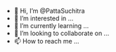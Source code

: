 - 👋 Hi, I’m @PattaSuchitra
- 👀 I’m interested in ...
- 🌱 I’m currently learning ...
- 💞️ I’m looking to collaborate on ...
- 📫 How to reach me ...

<!---
PattaSuchitra/PattaSuchitra is a ✨ special ✨ repository because its `README.md` (this file) appears on your GitHub profile.
You can click the Preview link to take a look at your changes.
--->
